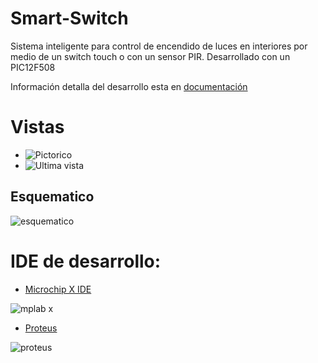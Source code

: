 # Smart-Switch

Sistema inteligente para control de encendido de luces en interiores por medio de un switch touch o con un sensor PIR. Desarrollado con un PIC12F508

Información detalla del desarrollo esta en [documentación](documentacion/Smart_Switch.pdf)

# Vistas

* ![Pictorico](Gabinete%20y%20Pictorico/pictorico.png)
* ![Ultima vista](Fotos/2014-06-17%2013.12.39.jpg)

## Esquematico

![esquematico](General/SW-SMART.png)


# IDE de desarrollo:

* [Microchip X IDE](http://www.microchip.com/mplab/mplab-x-ide#) 

![mplab x](https://camo.githubusercontent.com/5d2539bfc1621d1837a1b21c232aba1b29651fd5/687474703a2f2f7777772e6d61637570646174652e636f6d2f696d616765732f69636f6e733235362f34373532382e706e67)

* [Proteus](https://www.labcenter.com/)

![proteus](https://camo.githubusercontent.com/8227e58e4e7b9078a56b5fdc2c7f4ca45b5eb45a/68747470733a2f2f692e7974696d672e636f6d2f76692f6e4d5867624544786768512f687164656661756c742e6a7067)



